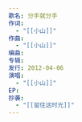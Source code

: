 ```yaml
---
歌名: 分手就分手
作词:
  - "[[小山]]"
作曲:
  - "[[小山]]"
编曲: 
专辑: 
发行: 2012-04-06
演唱:
  - "[[小山]]"
EP: 
抄袭:
  - "[[留住这时光]]"
---
```

